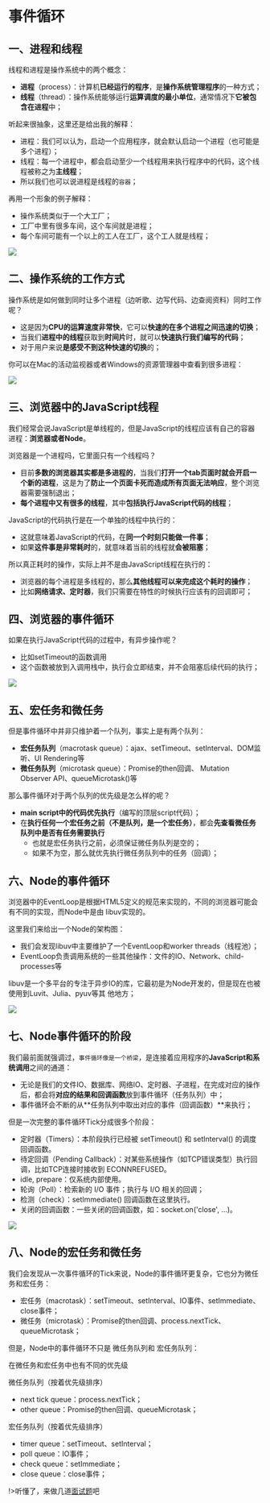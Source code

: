 # 事件循环


## 一、进程和线程

线程和进程是操作系统中的两个概念：
- **进程**（process）：计算机**已经运行的程序**，是**操作系统管理程序**的一种方式；
- **线程**（thread）：操作系统能够运行**运算调度的最小单位**，通常情况下**它被包含在进程**中；

听起来很抽象，这里还是给出我的解释：
- 进程：我们可以认为，启动一个应用程序，就会默认启动一个进程（也可能是多个进程）；
- 线程：每一个进程中，都会启动至少一个线程用来执行程序中的代码，这个线程被称之为**主线程**；
- 所以我们也可以说进程是线程的`容器`；

再用一个形象的例子解释：
- 操作系统类似于一个大工厂；
- 工厂中里有很多车间，这个车间就是进程；
- 每个车间可能有一个以上的工人在工厂，这个工人就是线程；


![](https://gitee.com/itsandy/picgo-img/raw/master/JavaScript/进程线程.png)

## 二、操作系统的工作方式

操作系统是如何做到同时让多个进程（边听歌、边写代码、边查阅资料）同时工作呢？
- 这是因为**CPU的运算速度非常快**，它可以**快速的在多个进程之间迅速的切换**；
- 当我们**进程中的线程**获取到**时间片**时，就可以**快速执行我们编写的代码**；
- 对于用户来说**是感受不到这种快速的切换**的；

你可以在Mac的活动监视器或者Windows的资源管理器中查看到很多进程：

![](https://gitee.com/itsandy/picgo-img/raw/master/JavaScript/任务管理器.png)

## 三、浏览器中的JavaScript线程

我们经常会说JavaScript是单线程的，但是JavaScript的线程应该有自己的容器进程：**浏览器或者Node**。

浏览器是一个进程吗，它里面只有一个线程吗？
- 目前**多数的浏览器其实都是多进程的**，当我们**打开一个tab页面时就会开启一个新的进程**，这是为了**防止一个页面卡死而造成所有页面无法响应**，整个浏览器需要强制退出；
- **每个进程中又有很多的线程**，其中**包括执行JavaScript代码的线程**；

JavaScript的代码执行是在一个单独的线程中执行的：
- 这就意味着JavaScript的代码，在**同一个时刻只能做一件事**；
- 如果**这件事是非常耗时**的，就意味着当前的线程就**会被阻塞**；

所以真正耗时的操作，实际上并不是由JavaScript线程在执行的：
- 浏览器的每个进程是多线程的，那么**其他线程可以来完成这个耗时的操作**；
- 比如**网络请求、定时器**，我们只需要在特性的时候执行应该有的回调即可；


## 四、浏览器的事件循环

如果在执行JavaScript代码的过程中，有异步操作呢？
- 比如setTimeout的函数调用
- 这个函数被放到入调用栈中，执行会立即结束，并不会阻塞后续代码的执行；

![](https://gitee.com/itsandy/picgo-img/raw/master/JavaScript/浏览器的事件循环.png)

## 五、宏任务和微任务

但是事件循环中并非只维护着一个队列，事实上是有两个队列：
- **宏任务队列**（macrotask queue）：ajax、setTimeout、setInterval、DOM监听、UI Rendering等
- **微任务队列**（microtask queue）：Promise的then回调、 Mutation Observer API、queueMicrotask()等

那么事件循环对于两个队列的优先级是怎么样的呢？
- **main script中的代码优先执行**（编写的顶层script代码）；
- 在**执行任何一个宏任务之前（不是队列，是一个宏任务）**，都会**先查看微任务队列中是否有任务需要执行**
  - 也就是宏任务执行之前，必须保证微任务队列是空的；
  - 如果不为空，那么就优先执行微任务队列中的任务（回调）；

## 六、Node的事件循环

浏览器中的EventLoop是根据HTML5定义的规范来实现的，不同的浏览器可能会有不同的实现，而Node中是由
libuv实现的。

这里我们来给出一个Node的架构图：
- 我们会发现libuv中主要维护了一个EventLoop和worker threads（线程池）；
- EventLoop负责调用系统的一些其他操作：文件的IO、Network、child-processes等

libuv是一个多平台的专注于异步IO的库，它最初是为Node开发的，但是现在也被使用到Luvit、Julia、pyuv等其
他地方；

![](https://gitee.com/itsandy/picgo-img/raw/master/JavaScript/node架构.png)

## 七、Node事件循环的阶段

我们最前面就强调过，`事件循环像是一个桥梁`，是连接着应用程序的**JavaScript和系统调用**之间的通道：
- 无论是我们的文件IO、数据库、网络IO、定时器、子进程，在完成对应的操作后，都会将**对应的结果和回调函数**放到事件循环（任务队列）中；
- 事件循环会不断的从**任务队列中取出对应的事件（回调函数）**来执行；

但是一次完整的事件循环Tick分成很多个阶段：
- 定时器（Timers）：本阶段执行已经被 setTimeout() 和 setInterval() 的调度回调函数。
- 待定回调（Pending Callback）：对某些系统操作（如TCP错误类型）执行回调，比如TCP连接时接收到
ECONNREFUSED。
- idle, prepare：仅系统内部使用。
- 轮询（Poll）：检索新的 I/O 事件；执行与 I/O 相关的回调；
- 检测（check）：setImmediate() 回调函数在这里执行。
- 关闭的回调函数：一些关闭的回调函数，如：socket.on('close', ...)。

![](https://gitee.com/itsandy/picgo-img/raw/master/JavaScript/node事件循环图.png)
## 八、Node的宏任务和微任务

我们会发现从一次事件循环的Tick来说，Node的事件循环更复杂，它也分为微任务和宏任务：
- 宏任务（macrotask）：setTimeout、setInterval、IO事件、setImmediate、close事件；
- 微任务（microtask）：Promise的then回调、process.nextTick、queueMicrotask；

但是，Node中的事件循环不只是 微任务队列和 宏任务队列：

在微任务和宏任务中也有不同的优先级

微任务队列（按着优先级排序）
- next tick queue：process.nextTick；
- other queue：Promise的then回调、queueMicrotask；

宏任务队列（按着优先级排序）
- timer queue：setTimeout、setInterval；
- poll queue：IO事件；
- check queue：setImmediate；
- close queue：close事件；

!>听懂了，来做几道[面试题]()吧
